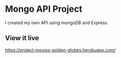 # Mongo API Project

I created my own API using mongoDB and Express.

## View it live

https://project-movies-golden-globes.herokuapp.com/
